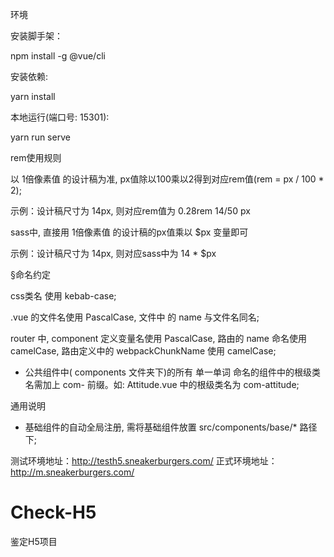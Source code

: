 环境


安装脚手架：


npm install -g @vue/cli


安装依赖:


yarn install


本地运行(端口号: 15301):


yarn run serve



rem使用规则


以 1倍像素值 的设计稿为准, px值除以100乘以2得到对应rem值(rem = px / 100 * 2);


示例：设计稿尺寸为 14px, 则对应rem值为 0.28rem
14/50 px


sass中, 直接用 1倍像素值 的设计稿的px值乘以 $px 变量即可


示例：设计稿尺寸为 14px, 则对应sass中为 14 * $px






§命名约定



css类名 使用 kebab-case;

.vue 的文件名使用 PascalCase, 文件中 的 name 与文件名同名;

router 中, component 定义变量名使用 PascalCase, 路由的 name 命名使用 camelCase, 路由定义中的 webpackChunkName 使用 camelCase;



- 公共组件中( components 文件夹下)的所有 单一单词 命名的组件中的根级类名需加上 com- 前缀。如: Attitude.vue 中的根级类名为 com-attitude;


通用说明


- 基础组件的自动全局注册, 需将基础组件放置 src/components/base/* 路径下;


测试环境地址：http://testh5.sneakerburgers.com/
正式环境地址： http://m.sneakerburgers.com/
# Check-H5

鉴定H5项目
